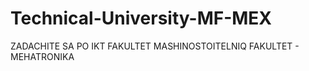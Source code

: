 # Technical-University-MF-MEX

ZADACHITE SA PO IKT FAKULTET MASHINOSTOITELNIQ FAKULTET - MEHATRONIKA
